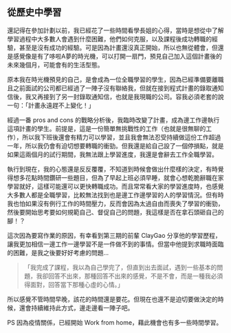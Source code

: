 ## 從歷史中學習

還記得在參加計劃以前，我已經花了一些時間看學長姐的心得，當時是想從中了解學習過程中大多數人會遇到什麼困難，他們如何克服，以及課程後成功轉職的經驗，甚至是沒有成功的經驗。可是因為計畫還沒真正開始，所以也無從體會，但還是感覺像是有了哆啦A夢的時光機，可以打開一扇門，預見自己加入這個計畫後的未來幾個月，可能會有的生活型態。

原本我在時光機預見的自己，是會成為一位全職學習的學生，因為已經準備要離職且之前面試的公司都已經過了一陣子沒有聯絡我，但就在接到程式計畫的錄取通知信後，我又再接到了另一封錄取通知信，也就是我現職的公司。容我必須老套的說一句：「計畫永遠趕不上變化！」

經過一番 pros and cons 的戰略分析後，我臨時改變了計畫，成為邊工作邊執行這項計畫的學生。前提是，這是一份簡單無挑戰性的工作（也就是很無聊的工作），所以我下班後還會有精力可以學習，並且我會無法忍受持續做這份工作超過一年，所以我仍會有迫切想要轉職的衝勁。但我還是給自己設了一個停損點，就是如果這兩個月的試行期間，我無法跟上學習進度，我還是會辭去工作全職學習。

執行到現在，我的心態還是反反覆覆，不知道到時候會做出什麼樣的決定，有時覺得想多花點時間鑽研一些題目，但為了早起上班必須早睡，就會心想乾脆辭職在家學習就好，這樣可能還可以更快轉職成功。而且常常看大家的學習進度時，也感覺大多數人都是全職學習，比較無法找到也是邊工作邊學習的人的學習情況。但有時我也怕如果沒有例行工作的時間壓力，反而會因為太過自由而喪失了學習的衝勁，然後要開始思考要如何規範自己、督促自己的問題，我這樣是否在拿石頭砸自己的腳！？

這次因為要寫作業的原因，有幸看到第三期的前輩 ClayGao 分享他的學習歷程，讓我更加相信一邊工作一邊學習不是一件做不到的事情。但當中他提到求職時面臨的困難，是我之後要好好考慮的問題...
>「我完成了課程，我以為自己學完了，但直到出去面試，遇到一些基本的問題，我卻回答不出來，那種回答不出來的感覺，不是不會，而是一種我必須得面對，回答當下那種心虛的心情。」

所以感覺不管時間早晚，該花的時間還是要花。但現在也還不是迫切要做決定的時候，還會持續維持此方式，邊走邊看一陣子吧。

PS 因為疫情關係，已經開始 Work from home，藉此機會也有多一些時間學習。

